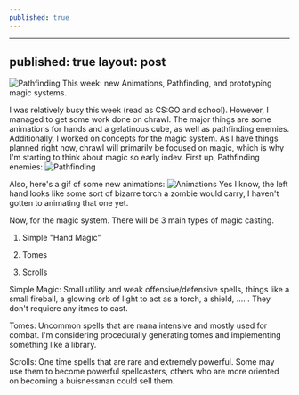 ```yaml
---
published: true
---
```


---
published: true
layout: post
---

![Pathfinding](http://i.imgur.com/i3qcC3D.gif)
This week: new Animations, Pathfinding, and prototyping magic systems.

<!--excerpt-->

I was relatively busy this week (read as CS:GO and school). However, I managed to get some work done on chrawl. The major things are some animations for hands and a gelatinous cube, as well as pathfinding enemies. Additionally, I worked on concepts for the magic system. As I have things planned right now, chrawl will primarily be focused on magic, which is why I'm starting to think about magic so early indev. 
First up, Pathfinding enemies:
![Pathfinding](http://i.imgur.com/i3qcC3D.gif)

Also, here's a gif of some new animations:
![Animations](http://i.imgur.com/qkkBV4M.gif)
Yes I know, the left hand looks like some sort of bizarre torch a zombie would carry, I haven't gotten to animating that one yet.

Now, for the magic system. There will be 3 main types of magic casting.

1. Simple "Hand Magic"

2. Tomes

3. Scrolls


Simple Magic: Small utility and weak offensive/defensive spells, things like a small fireball, a glowing orb of light to act as a torch, a shield, .... . They don't requiere any itmes to cast.

Tomes: Uncommon spells that are mana intensive and mostly used for combat. I'm considering  procedurally generating tomes and implementing something like a library.

Scrolls: One time spells that are rare and extremely powerful. Some may use them to become powerful spellcasters, others who are more oriented on becoming a buisnessman could sell them.